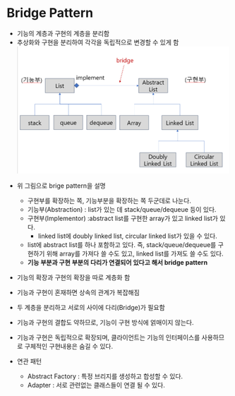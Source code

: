 # Bridge Pattern

- 기능의 계층과 구현의 계층을 분리함
- 추상화와 구현을 분리하여 각각을 독립적으로 변경할 수 있게 함
  !['브릿지패턴설명이미지'](bridge.png)

* 위 그림으로 brige pattern을 설명

  - 구현부를 확장하는 쪽, 기능부분을 확장하는 쪽 두군데로 나눈다.
  - 기능부(Abstraction) : list가 있는 데 stack/queue/dequeue 등이 있다.
  - 구현부(Implementor) :abstract list를 구현한 array가 있고 linked list가 있다.
    - linked list에 doubly linked list, circular linked list가 있을 수 있다.
  - list에 abstract list를 하나 포함하고 있다. 즉, stack/queue/dequeue를 구현하기 위해 array를 가져다 쓸 수도 있고, linked list를 가져도 쓸 수도 있다.

  * **기능 부분과 구현 부분의 다리가 연결되어 있다고 해서 bridge pattern**

* 기능의 확장과 구현의 확장을 따로 계층화 함
* 기능과 구현이 혼재하면 상속의 관계가 복잡해짐
* 두 계층을 분리하고 서로의 사이에 다리(Bridge)가 필요함

* 기능과 구현의 결합도 약하므로, 기능이 구현 방식에 얽매이지 않는다.
* 기능과 구현은 독립적으로 확장되며, 클라이언트는 기능의 인터페이스를 사용하므로 구체적인 구현내용은 숨길 수 있다.

* 연관 패턴
  - Abstract Factory : 특정 브리지를 생성하고 합성할 수 있다.
  - Adapter : 서로 관련없는 클래스들이 연결 될 수 있다.
